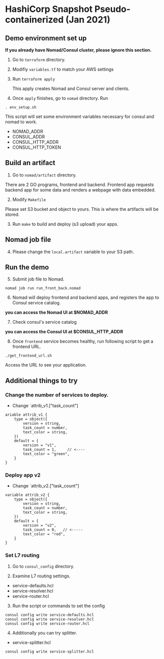 # HashiCorp Snapshot Pseudo-containerized (Jan 2021)

## Demo environment set up

**If you already have Nomad/Consul cluster, please ignore this section.**

1. Go to `terraform` directory.

2. Modifiy `variables.tf` to match your AWS settings

3. Run `terraform apply`

	This apply creates Nomad and Consul server and clients.

4. Once `apply` finishes, go to `nomad` directory.
Run 
```
. env_setup.sh
```
This script will set some environment variables necessary for consul and nomad to work.

- NOMAD_ADDR
- CONSUL_ADDR
- CONSUL_HTTP_ADDR
- CONSUL_HTTP_TOKEN

## Build an artifact

1. Go to `nomad/artifact` directory.

There are 2 GO programs, frontend and backend.
Frontend app requests backend app for some data and renders a webpage with data embedded.

2. Modify `Makefile`

Please set S3 bucket and object to yours. This is where the artifacts will be stored.

3. Run `make` to build and deploy (s3 upload) your apps.

## Nomad job file

4. Please change the `local.artifact` variable to your S3 path.

## Run the demo

5. Submit job file to Nomad.

```
nomad job run run_front_back.nomad
```

6. Nomad will deploy frontend and backend apps, and registers the app to Consul service catalog.

**you can access the Nomad UI at $NOMAD_ADDR**

7. Check consul's service catalog

**you can access the Consul UI at $CONSUL_HTTP_ADDR**

8. Once `frontend` service becomes healthy, run following script to get a frontend URL.

```
./get_frontend_url.sh
```

Access the URL to see your application.

## Additional things to try

### Change the number of services to deploy.

- Change `attrib_v1.["task_count"]

```
ariable attrib_v1 {
	type = object({
		version = string,
		task_count = number,
		text_color = string,
	})
	default = {
		version = "v1",
		task_count = 1,		// <----
		text_color = "green",
	}
}
```

### Deploy app v2

- Change `attrib_v2.["task_count"]

```
variable attrib_v2 {
	type = object({
		version = string,
		task_count = number,
		text_color = string,
	})
	default = {
		version = "v2",
		task_count = 0,   // <-----
		text_color = "red",
	}
}
```

### Set L7 routing

1. Go to `consul_config` directory.

2. Examine L7 routing settings.

- service-defaults.hcl
- service-resolver.hcl
- service-router.hcl

3. Run the script or commands to set the config

```
consul config write service-defaults.hcl
consul config write service-resolver.hcl
consul config write service-router.hcl
```

4. Additionally you can try splitter.

- service-splitter.hcl

```
consul config write service-splitter.hcl
```


